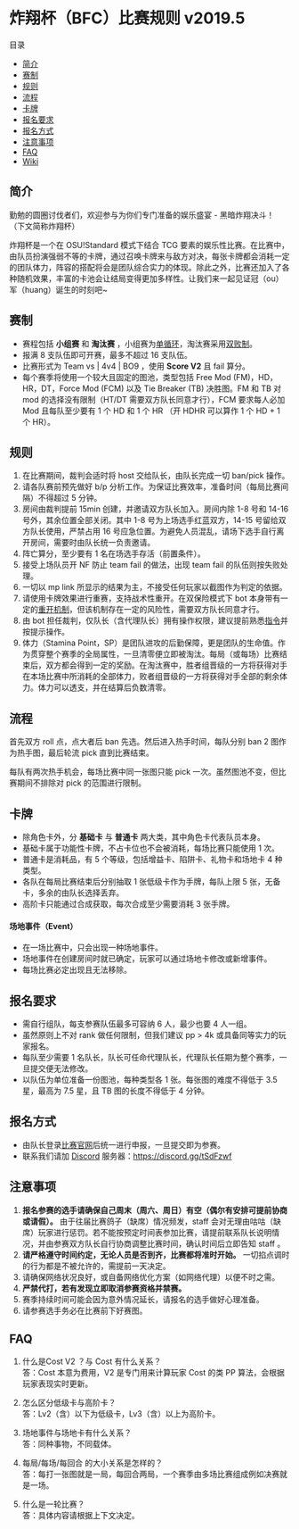 # 炸翔杯（BFC）比赛规则 v2019.5

目录
  * [简介](#简介)
  * [赛制](#赛制)
  * [规则](#规则)
  * [流程](#流程)
  * [卡牌](#卡牌)
  * [报名要求](#报名要求)
  * [报名方式](#报名方式)
  * [注意事项](#注意事项)
  * [FAQ](#faq)
  * [Wiki](https://github.com/xebfc/BFC/wiki)

## 简介

勤勉的圆圈讨伐者们，欢迎参与为你们专门准备的娱乐盛宴 - 黑暗炸翔决斗！（下文简称炸翔杯）

炸翔杯是一个在 OSU!Standard 模式下结合 TCG 要素的娱乐性比赛。在比赛中，由队员扮演强弱不等的卡牌，通过召唤卡牌来与敌方对决，每张卡牌都会消耗一定的团队体力，阵容的搭配将会是团队综合实力的体现。除此之外，比赛还加入了各种随机效果，丰富的卡池会让结局变得更加多样性。让我们来一起见证冠（ou）军（huang）诞生的时刻吧~

## 赛制

* 赛程包括 __小组赛__ 和 __淘汰赛__ ，小组赛为[单循环](https://zh.wikipedia.org/wiki/%E5%BE%AA%E7%8E%AF%E8%B5%9B)，淘汰赛采用[双败制](https://zh.wikipedia.org/wiki/%E5%8F%8C%E8%B4%A5%E6%B7%98%E6%B1%B0%E5%88%B6)。
* 报满 8 支队伍即可开赛，最多不超过 16 支队伍。
* 比赛形式为 Team vs | 4v4 | BO9 ，使用 __Score V2__ 且 fail 算分。
* 每个赛季将使用一个较大且固定的图池，类型包括 Free Mod (FM)，HD，HR，DT，Force Mod (FCM) 以及 Tie Breaker (TB) 决胜图。FM 和 TB 对 mod 的选择没有限制（HT/DT 需要双方队长同意才行），FCM 要求每人必加 Mod 且每队至少要有 1 个 HD 和 1 个 HR （开 HDHR 可以算作 1 个 HD + 1 个 HR）。

## 规则

1. 在比赛期间，裁判会适时将 host 交给队长，由队长完成一切 ban/pick 操作。
2. 请各队赛前预先做好 b/p 分析工作。为保证比赛效率，准备时间（每局比赛间隔）不得超过 5 分钟。
3. 房间由裁判提前 15min 创建，并邀请双方队长加入。房间内除 1-8 号和 14-16 号外，其余位置全部关闭。其中 1-8 号为上场选手红蓝双方，14-15 号留给双方队长使用，严禁占用 16 号应急位置。为避免人员混乱，请场下选手自行离开房间，需要时由队长统一负责邀请。
4. 阵亡算分，至少要有 1 名在场选手存活（前置条件）。
5. 接受上场队员开 NF 防止 team fail 的做法，出现 team fail 的队伍则按失败处理。
6. 一切以 mp link 所显示的结果为主，不接受任何玩家以截图作为判定的依据。
7. 请使用卡牌效果进行重赛，支持战术性重开。在双保险模式下 bot 本身带有一定的[重开机制]()，但该机制存在一定的风险性，需要双方队长同意才行。
8. 由 bot 担任裁判，仅队长（含代理队长）拥有操作权限，建议提前熟悉[指令]()并按提示操作。
9. 体力（Stamina Point，SP）是团队进攻的后勤保障，更是团队的生命值。作为贯穿整个赛季的全局属性，一旦清零便立即被淘汰。每局（或每场）比赛结束后，双方都会得到一定的奖励。在淘汰赛中，胜者组晋级的一方将获得对手在本场比赛中所消耗的全部体力，败者组晋级的一方将获得对手全部的剩余体力。体力可以透支，并在结算后负数清零。

## 流程

首先双方 roll 点，点大者后 ban 先选。然后进入热手时间，每队分别 ban 2 图作为热手图，最后轮流 pick 直到比赛结束。

每队有两次热手机会，每场比赛中同一张图只能 pick 一次。虽然图池不变，但比赛期间不排除对 pick 的范围进行限制。

## 卡牌

* 除角色卡外，分 __基础卡__ 与 __普通卡__ 两大类，其中角色卡代表队员本身。
* 基础卡属于功能性卡牌，不占卡位也不会被消耗，每场比赛只能使用 1 次。
* 普通卡是消耗品，有 5 个等级，包括增益卡、陷阱卡、礼物卡和场地卡 4 种类型。
* 各队在每局比赛结束后分别抽取 1 张低级卡作为手牌，每队上限 5 张，无备卡，多余的由队长选择丢弃。
* 高阶卡只能通过合成获取，每次合成至少需要消耗 3 张手牌。

#### 场地事件（Event）

* 在一场比赛中，只会出现一种场地事件。
* 场地事件在创建房间时就已确定，玩家可以通过场地卡修改或新增事件。
* 每场比赛必定出现且无法移除。

## 报名要求

* 需自行组队，每支参赛队伍最多可容纳 6 人，最少也要 4 人一组。
* 虽然原则上不对 rank 做任何限制，但我们建议 pp > 4k 或具备同等实力的玩家报名。
* 每队至少需要 1 名队长，队长可任命代理队长，代理队长任期为整个赛季，一旦提交便无法修改。
* 以队伍为单位准备一份图池，每种类型各 1 张。每张图的难度不得低于 3.5 星，最高为 7.5 星，且 TB 图的长度不得低于 4 分钟。

## 报名方式

* 由队长登录[比赛官网]()后统一进行申报，一旦提交即为参赛。
* 联系我们请加 [Discord](https://discordapp.com/) 服务器：https://discord.gg/tSdFzwf

## 注意事项

1. __报名参赛的选手请确保自己周末（周六、周日）有空（偶尔有安排可提前协商或请假）。__ 由于往届比赛鸽子（缺席）情况频发，staff 会对无理由咕咕（缺席）玩家进行惩罚。若不能按预定时间表参加比赛，请提前联系队长说明情况，并由参赛双方队长自行协商调整比赛时间，确认时间后立即告知 staff 。
2. __请严格遵守时间约定，无论人员是否到齐，比赛都将准时开始。__ 一切掐点调时的行为都是不被允许的，需提前一天决定。
3. 请确保网络状况良好，或自备网络优化方案（如网络代理）以便不时之需。
4. __严禁代打，若有发现立即取消参赛资格并禁赛。__
5. 赛季持续时间可能会因为意外情况延长，请报名的选手做好心理准备。
6. 请参赛选手务必在比赛前下好赛图。

## FAQ
1. 什么是Cost V2 ？与 Cost 有什么关系？  
答：Cost 本意为费用，V2 是专门用来计算玩家 Cost 的类 PP 算法，会根据玩家表现实时更新。

2. 怎么区分低级卡与高阶卡？  
答：Lv2（含）以下为低级卡，Lv3（含）以上为高阶卡。

3. 场地事件与场地卡有什么关系？  
答：同种事物，不同载体。

4. 每局/每场/每回合 的大小关系是怎样的？  
答：每打一张图就是一局，每回合两局，一个赛季由多场比赛组成例如决赛就是一场。

5. 什么是一轮比赛？  
答：具体内容请根据上下文决定。
